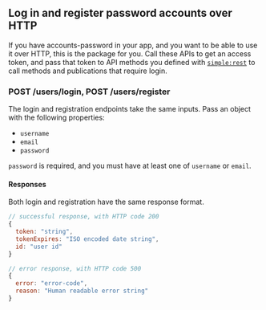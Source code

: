 ## Log in and register password accounts over HTTP

If you have accounts-password in your app, and you want to be able to use it over HTTP, this is the package for you. Call these APIs to get an access token, and pass that token to API methods you defined with [`simple:rest`](https://github.com/stubailo/meteor-rest/blob/master/packages/rest/README.md) to call methods and publications that require login.

### POST /users/login, POST /users/register

The login and registration endpoints take the same inputs. Pass an object with the following properties:

- `username`
- `email`
- `password`

`password` is required, and you must have at least one of `username` or `email`.

#### Responses

Both login and registration have the same response format.

```js
// successful response, with HTTP code 200
{
  token: "string",
  tokenExpires: "ISO encoded date string",
  id: "user id"
}

// error response, with HTTP code 500
{
  error: "error-code",
  reason: "Human readable error string"
}
```
